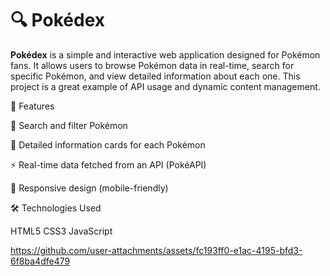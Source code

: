 
# 🔍 Pokédex

**Pokédex** is a simple and interactive web application designed for Pokémon fans. It allows users to browse Pokémon data in real-time, search for specific Pokémon, and view detailed information about each one. This project is a great example of API usage and dynamic content management.


🚀 Features


🔎 Search and filter Pokémon

📄 Detailed information cards for each Pokémon

⚡ Real-time data fetched from an API (PokéAPI)

📱 Responsive design (mobile-friendly)


🛠️ Technologies Used

HTML5
CSS3
JavaScript 

https://github.com/user-attachments/assets/fc193ff0-e1ac-4195-bfd3-6f8ba4dfe479

